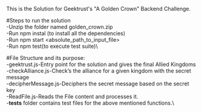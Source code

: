 This is the Solution for Geektrust's "A Golden Crown" Backend Challenge.

#Steps to run the solution\
 -Unzip the folder named golden_crown.zip\
  -Run npm instal (to install all the dependencies)\
  -Run npm start <absolute_path_to_input_file>\
  -Run npm test(to execute test suite)\
  
#File Structure and its purpose:\
  -geektrust.js-Entry point for the solution and gives the final Allied Kingdoms\
  -checkAlliance.js-Check’s the alliance for a given kingdom with the secret message\
  -decipherMessage.js-Deciphers the secret message based on the secret key\
  -ReadFile.js-Reads the File content and processes it.\
  -__tests__ folder contains test files for the above mentioned functions.\
